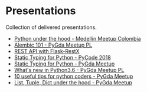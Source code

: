 Presentations
=============

Collection of delivered presentations.


- [Python under the hood - Medellin Meetup Colombia](https://github.com/stovorov/presentations/blob/master/python_under_the_hood_2020.md)
- [Alembic 101 - PyGda Meetup PL](https://stovorov.github.io/Alembic101/presentation/#/)
- [REST API with Flask-RestX](https://stovorov.github.io/flask_restx_demo/presentation/#/)
- [Static Typing for Python - PyCode 2018](https://github.com/stovorov/static-typing-for-python)
- [Static Typing for Python - PyGda Meetup](https://github.com/stovorov/presentations/blob/master/Static%20typing%20for%20python.pdf)
- [What's new in Python3.6 - PyGda Meetup PL](https://github.com/stovorov/presentations/blob/master/PyGDA21.pdf)
- [10 useful tips for python coders - PyGda Meetup](https://github.com/stovorov/presentations/blob/master/PyGDA18.pdf)
- [List, Tuple, Dict under the hood - PyGda Meetup](https://github.com/stovorov/presentations/blob/master/PyGDA14.pdf)
